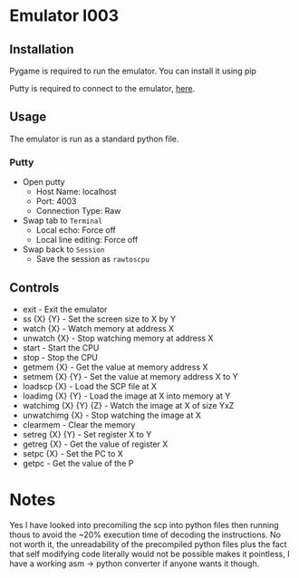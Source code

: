 # Emulator I003

## Installation
Pygame is required to run the emulator. You can install it using pip

Putty is required to connect to the emulator, [here](https://putty.org/).

## Usage
The emulator is run as a standard python file.

### Putty
- Open putty
  - Host Name: localhost
  - Port: 4003
  - Connection Type: Raw
- Swap tab to `Terminal`
  - Local echo: Force off
  - Local line editing: Force off
- Swap back to `Session`
  - Save the session as `rawtoscpu`

## Controls
- exit - Exit the emulator
- ss {X} {Y} - Set the screen size to X by Y
- watch {X} - Watch memory at address X
- unwatch {X} - Stop watching memory at address X
- start - Start the CPU
- stop - Stop the CPU
- getmem {X} - Get the value at memory address X
- setmem {X} {Y} - Set the value at memory address X to Y
- loadscp {X} - Load the SCP file at X
- loadimg {X} {Y} - Load the image at X into memory at Y
- watchimg {X} {Y} {Z} - Watch the image at X of size YxZ
- unwatchimg {X} - Stop watching the image at X 
- clearmem - Clear the memory
- setreg {X} {Y} - Set register X to Y
- getreg {X} - Get the value of register X
- setpc {X} - Set the PC to X
- getpc - Get the value of the P


# Notes

Yes I have looked into precomiling the scp into python 
files then running thous to avoid the ~20% execution time
of decoding the instructions. No not worth it, the unreadability
of the precompiled python files plus the fact that self
modifying code literally would not be possible makes it
pointless, I have a working asm -> python converter if 
anyone wants it though.
